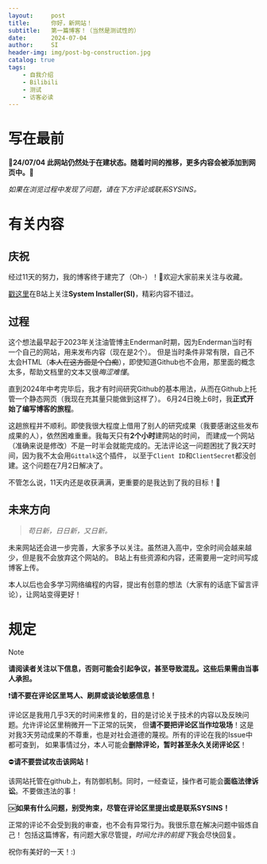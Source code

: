 ```yaml
---
layout:     post
title:      你好，新网站！
subtitle:   第一篇博客！（当然是测试性的）
date:       2024-07-04
author:     SI
header-img: img/post-bg-construction.jpg
catalog: true
tags:
    - 自我介绍
    - Bilibili
    - 测试
    - 访客必读
---
```

# 写在最前
**🚧24/07/04 此网站仍然处于在建状态。随着时间的推移，更多内容会被添加到网页中。🚧**

*如果在浏览过程中发现了问题，请在下方评论或联系SYSINS。*

# 有关内容
## 庆祝
经过11天的努力，我的博客终于建完了（Oh-）！🎉欢迎大家前来关注与收藏。

[戳这里](https://space.bilibili.com/1666981688?spm_id_from=333.1007.0.0)在B站上关注**System Installer(SI)**，精彩内容不错过。
## 过程
这个想法最早起于2023年关注油管博主Enderman时期，因为Enderman当时有一个自己的网站，用来发布内容（现在是2个）。
但是当时条件非常有限，自己不太会HTML（~~本人在这方面是个白痴~~），即使知道Github也不会用，那里面的概念太多，帮助文档里的文本又很*晦涩难懂*。

直到2024年中考完毕后，我才有时间研究Github的基本用法，从而在Github上托管一个静态网页（我现在充其量只能做到这样了）。
6月24日晚上6时，我**正式开始了编写博客的旅程**。

这趟旅程并不顺利。即使我很大程度上借用了别人的研究成果（我要感谢这些发布成果的人），依然困难重重。我每天只有**2个小时**建网站的时间，
而建成一个网站（准确来说是修改）不是一时半会就能完成的。无法评论这一问题困扰了我2天时间，因为我不太会用`Gittalk`这个插件，
以至于`Client ID`和`ClientSecret`都没创建。这个问题在7月2日解决了。

不管怎么说，11天内还是收获满满，更重要的是我达到了我的目标！🎈

## 未来方向
>*苟日新，日日新，又日新。*

未来网站还会进一步完善，大家多予以关注。虽然进入高中，空余时间会越来越少，但是我不会放弃这个网站的。
B站上有些资源和内容，还需要用一定时间写成博客上传。

本人以后也会多学习网络编程的内容，提出有创意的想法（大家有的话底下留言评论），让网站变得更好！

# 规定
> [!NOTE]
> **请阅读者关注以下信息，否则可能会引起争议，甚至导致混乱。这些后果需由当事人承担。**

❗**请不要在评论区里骂人、刷屏或谈论敏感信息！**

评论区是我用几乎3天的时间来修复的，目的是讨论关于技术的内容以及反映问题。允许评论区里稍微开一下正常的玩笑，
但**请不要把评论区当作垃圾场**！这是对我3天劳动成果的不尊重，也是对社会道德的蔑视。所有的评论在我的Issue中都可查到，
如果事情过分，本人可能会**删除评论，暂时甚至永久关闭评论区**！

⛔**请不要尝试攻击该网站！**

该网站托管在github上，有防御机制。同时，一经查证，操作者可能会**面临法律诉讼**。不要做违法的事！

🆗**如果有什么问题，别受拘束，尽管在评论区里提出或是联系SYSINS！**

正常的评论不会受到我的审查，也不会有异常行为。我很乐意在解决问题中锻炼自己！
包括这篇博客，有问题大家尽管提，*时间允许的前提下*我会尽快回复。

祝你有美好的一天！:)
